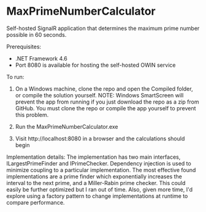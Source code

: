 # MaxPrimeNumberCalculator
Self-hosted SignalR application that determines the maximum prime number possible in 60 seconds.

Prerequisites:
- .NET Framework 4.6
- Port 8080 is available for hosting the self-hosted OWIN service

To run:

1. On a Windows machine, clone the repo and open the Compiled folder, or compile the solution yourself.  NOTE: Windows SmartScreen will prevent the app from running if you just download the repo as a zip from GitHub.  You must clone the repo or compile the app yourself to prevent this problem.

2. Run the MaxPrimeNumberCalculator.exe

3. Visit http://localhost:8080 in a browser and the calculations should begin

Implementation details:
The implementation has two main interfaces, ILargestPrimeFinder and IPrimeChecker.  Dependency injection is used to minimize coupling to a particular implementation.  The most effective found implementations are a prime finder which exponentially increases the interval to the next prime, and a Miller-Rabin prime checker.  This could easily be further optimized but I ran out of time.  Also, given more time, I'd explore using a factory pattern to change implementations at runtime to compare performance.
